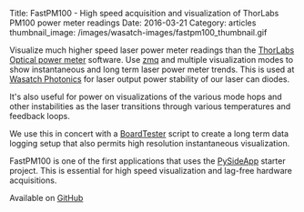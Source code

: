 Title: FastPM100 - High speed acquisition and visualization of ThorLabs PM100 power meter readings 
Date: 2016-03-21
Category: articles
thumbnail_image: /images/wasatch-images/fastpm100_thumbnail.gif


Visualize much higher speed laser power meter readings than the [ThorLabs
Optical power
meter](https://www.thorlabs.com/software_pages/ViewSoftwarePage.cfm?Code=PM100x) software. Use [zmq](http://zeromq.org) and multiple visualization modes
to show instantaneous and long term laser power meter trends. This is
used at [Wasatch Photonics](http://wasatchphotonics.com) for laser output power stability of our laser
can diodes. 

It's also useful for power on visualizations of the various mode hops
and other instabilities as the laser transitions through various
temperatures and feedback loops.

We use this in concert with a
[BoardTester](https://github.com/WasatchPhotonics/BoardTester) script to create a long term
data logging setup that also permits high resolution instantaneous
visualization.

FastPM100 is one of the first applications that uses the
[PySideApp](https://github.com/WasatchPhotonics/PySideApp)
starter project. This is essential for high speed visualization and
lag-free hardware acquisitions.

Available on [GitHub](https://github.com/WasatchPhotonics/FastPM100)
